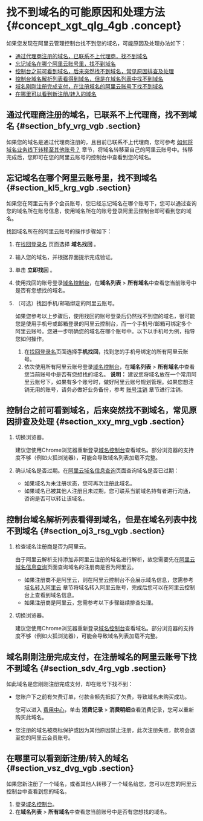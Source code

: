 # 找不到域名的可能原因和处理方法 {#concept_xgt_qlg_4gb .concept}

如果您发现在阿里云管理控制台找不到您的域名，可能原因及处理办法如下：

-   [通过代理商注册的域名，已联系不上代理商，找不到域名](#)
-   [忘记域名在哪个阿里云账号里，找不到域名](#)
-   [控制台之前可看到域名，后来突然找不到域名，常见原因排查及处理](#)
-   [控制台域名解析列表看得到域名，但是在域名列表中找不到域名](#)
-   [域名刚刚注册完成支付，在注册域名的阿里云账号下找不到域名](#)
-   [在哪里可以看到新注册/转入的域名](#)

## 通过代理商注册的域名，已联系不上代理商，找不到域名 {#section_bfy_vrg_vgb .section}

如果您的域名是通过代理商注册的，且目前已联系不上代理商，您可参考 [如何将域名业务线下转移至其他账号？](https://help.aliyun.com/knowledge_detail/37243.html) 章节，将域名转移至自己的阿里云账号中。转移完成后，您即可在您的阿里云账号的控制台中查看到您的域名。

## 忘记域名在哪个阿里云账号里，找不到域名 {#section_kl5_krg_vgb .section}

如果您在阿里云有多个会员账号，您已经忘记域名在哪个账号下，您可以通过查询您的域名所在账号信息，使用域名所在的账号登录阿里云控制台即可看到您的域名。

找回域名所在的阿里云账号的操作步骤如下：

1.  在[找回登录名](https://account.aliyun.com/find_loginid/findLoginId.htm) 页面选择 **域名找回** 。
2.  输入您的域名，并根据界面提示完成验证。
3.  单击 **立即找回** 。
4.  使用找回的账号登录[域名控制台](https://dc.console.aliyun.com/next/index#/domain/list/all-domain)，在**域名列表** \> **所有域名**中查看您当前账号中是否有您想找的域名。
5.  （可选）找回手机/邮箱绑定的阿里云账号。

    如果您参考以上步骤后，使用找回的账号登录后仍然找不到您的域名，很可能您是使用手机号或邮箱登录的阿里云控制台，而一个手机号/邮箱可绑定多个阿里云账号。您进一步明确您的域名在哪个账号中。以下以手机号为例，指导您如何操作。

    1.  在[找回登录名](https://account.aliyun.com/find_loginid/findLoginId.htm)页面选择**手机找回**，找到您的手机号绑定的所有阿里云账号。
    2.  依次使用所有阿里云账号登录[域名控制台](https://dc.console.aliyun.com/next/index#/domain/list/all-domain)，在**域名列表** \> **所有域名**中查看您当前账号中是否有您想找的域名。
    **说明：** 建议您将域名放在一个常用阿里云账号下，如果有多个账号时，做好阿里云账号规划管理。如果您想注销无用的账号，请务必做好业务备份，参考 [账号注销](https://help.aliyun.com/document_detail/72606.html) 章节进行注销。


## 控制台之前可看到域名，后来突然找不到域名，常见原因排查及处理 {#section_xxy_mrg_vgb .section}

1.  切换浏览器。

    建议您使用Chrome浏览器重新登录[域名控制台](https://dc.console.aliyun.com/next/index#/domain/list/all-domain)查看域名。部分浏览器的支持度不够（例如火狐浏览器），可能会导致域名列表加载不完整。

2.  确认域名是否过期。在[阿里云域名信息查询](https://whois.aliyun.com/)页面查询域名是否已过期：
    -   如果域名为未注册状态，您可再次注册此域名。
    -   如果域名已被其他人注册且未过期，您可联系当前域名持有者进行沟通，咨询是否可以转让该域名。

## 控制台域名解析列表看得到域名，但是在域名列表中找不到域名 {#section_oj3_rsg_vgb .section}

1.  检查域名注册商是否为阿里云。

    由于阿里云解析支持添加非阿里云注册的域名进行解析，故您需要先在[阿里云域名信息查询](https://whois.aliyun.com/)页面查询域名的注册商是否为阿里云。

    -   如果注册商不是阿里云，则在阿里云控制台不会展示域名信息，您需参考 [域名转入阿里云](../../../../../cn.zh-CN/域名转移/域名转入阿里云.md#) 章节将域名转入阿里云账号，完成后您可以在阿里云控制台上查看到域名信息。
    -   如果注册商是阿里云，您需参考以下步骤继续排查处理。
2.  切换浏览器。

    建议您使用Chrome浏览器重新登录[域名控制台](https://dc.console.aliyun.com/next/index#/domain/list/all-domain)查看域名。部分浏览器的支持度不够（例如火狐浏览器），可能会导致域名列表加载不完整。


## 域名刚刚注册完成支付，在注册域名的阿里云账号下找不到域名 {#section_sdv_4rg_vgb .section}

如此域名是您刚刚注册完成支付，却在账号下找不到：

-   您账户下之前有欠费订单，付款金额先抵扣了欠费，导致域名未购买成功。

    您可以进入 [费用中心](https://expense.console.aliyun.com/#/account/home)，单击 **消费记录** \> **消费明细**查看消费记录，您可以重新购买此域名。

-   您注册的域名被商标保护或因为其他原因禁止注册，此次注册失败，款项会退至您的阿里云会员账号。

## 在哪里可以看到新注册/转入的域名 {#section_vsz_dvg_vgb .section}

如果您新注册了一个域名，或者其他人转移了一个域名给您，您可以在您的阿里云控制台中查看到您的域名。

1.  登录[域名控制台](https://dc.console.aliyun.com/next/index#/domain/list/all-domain)。
2.  在**域名列表** \> **所有域名**中查看您当前账号中是否有您想找的域名。

